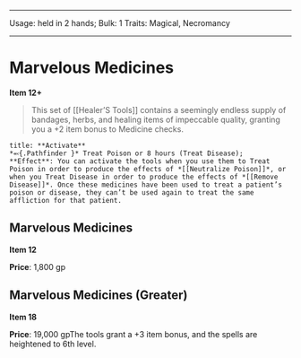 
---
Usage: held in 2 hands;
Bulk: 1
Traits: Magical, Necromancy

---

# Marvelous Medicines

**Item 12+**

> This set of [[Healer’S Tools]] contains a seemingly endless supply of bandages, herbs, and healing items of impeccable quality, granting you a +2 item bonus to Medicine checks.

```ad-embed-ability
title: **Activate**
*⬻{.Pathfinder }* Treat Poison or 8 hours (Treat Disease); 
**Effect**: You can activate the tools when you use them to Treat Poison in order to produce the effects of *[[Neutralize Poison]]*, or when you Treat Disease in order to produce the effects of *[[Remove Disease]]*. Once these medicines have been used to treat a patient’s poison or disease, they can’t be used again to treat the same affliction for that patient.

```

## Marvelous Medicines

**Item 12**

**Price**: 1,800 gp

## Marvelous Medicines (Greater)

**Item 18**

**Price**: 19,000 gpThe tools grant a +3 item bonus, and the spells are heightened to 6th level.
